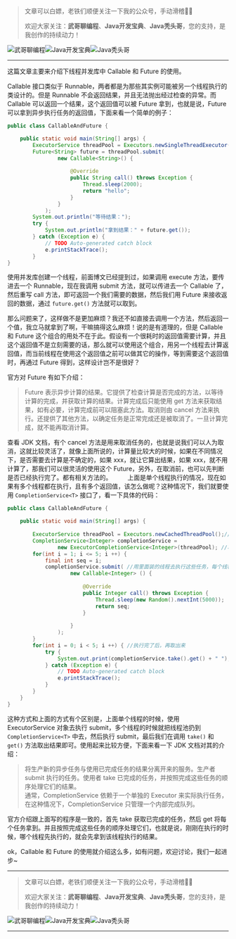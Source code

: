 > 文章可以白嫖，老铁们顺便关注一下我的公众号，手动滑稽🤣🤣 &nbsp;
>
> 欢迎大家关注：**武哥聊编程**、**Java开发宝典**、**Java秃头哥**，您的支持，是我创作的持续动力！&nbsp;&nbsp;

![武哥聊编程](https://img-blog.csdnimg.cn/202002150421550.jpg)![Java开发宝典](https://img-blog.csdnimg.cn/20200608005630228.png)![Java秃头哥](https://img-blog.csdnimg.cn/20201025170941235.png)

----

这篇文章主要来介绍下线程并发库中 Callable 和 Future 的使用。

Callable 接口类似于 Runnable，两者都是为那些其实例可能被另一个线程执行的类设计的。但是 Runnable 不会返回结果，并且无法抛出经过检查的异常。而 Callable 可以返回一个结果，这个返回值可以被 Future 拿到，也就是说，Future 可以拿到异步执行任务的返回值，下面来看一个简单的例子：
```java
public class CallableAndFuture {

	public static void main(String[] args) {
		ExecutorService threadPool = Executors.newSingleThreadExecutor();// 创建一个线程即可
		Future<String> future = threadPool.submit(
				new Callable<String>() {
					
					@Override
					public String call() throws Exception {
						Thread.sleep(2000);
						return "hello";
					}
				}	
			);
		System.out.println("等待结果：");
		try {
			System.out.println("拿到结果：" + future.get());
		} catch (Exception e) {
			// TODO Auto-generated catch block
			e.printStackTrace();
		} 
}
```
使用并发库创建一个线程，前面博文已经提到过，如果调用 execute 方法，要传进去一个 Runnable，现在我调用 submit 方法，就可以传进去一个 Callable 了，然后重写 call 方法，即可返回一个我们需要的数据，然后我们用 Future 来接收返回的数据，通过 `future.get()` 方法就可以取到。

那么问题来了，这样做不是更加麻烦？我还不如直接去调用一个方法，然后返回一个值，我立马就拿到了啊，干嘛搞得这么麻烦！说的是有道理的，但是 Callable 和 Future 这个组合的用处不在于此。假设有一个很耗时的返回值需要计算，并且这个返回值不是立刻需要的话，那么就可以使用这个组合，用另一个线程去计算返回值，而当前线程在使用这个返回值之前可以做其它的操作，等到需要这个返回值时，再通过 Future 得到，这样设计岂不是很好？

官方对 Future 有如下介绍：
>Future 表示异步计算的结果。它提供了检查计算是否完成的方法，以等待计算的完成，并获取计算的结果。计算完成后只能使用 get 方法来获取结果，如有必要，计算完成前可以阻塞此方法。取消则由 cancel 方法来执行。还提供了其他方法，以确定任务是正常完成还是被取消了。一旦计算完成，就不能再取消计算。

查看 JDK 文档，有个 cancel 方法是用来取消任务的，也就是说我们可以人为取消，这就比较灵活了，就像上面所说的，计算量比较大的时候，如果在不同情况下，是否需要去计算是不确定的，如果 xxx，就让它算出结果，如果 xxx，就不用计算了，那我们可以很灵活的使用这个 Future，另外，在取消前，也可以先判断是否已经执行完了。都有相关方法的。
　　
上面是单个线程执行的情况，现在如果有多个线程都在执行，且有多个返回值，该怎么做呢？这种情况下，我们就要使用 `CompletionService<T>` 接口了，看一下具体的代码：

```java
public class CallableAndFuture {

	public static void main(String[] args) {
	
		ExecutorService threadPool = Executors.newCachedThreadPool();//定义一个缓存线程池
		CompletionService<Integer> completionService = 
				new ExecutorCompletionService<Integer>(threadPool); //将线程池扔进去
		for(int i = 1; i <= 5; i ++) {
			final int seq = i;
			completionService.submit( //用里面装的线程去执行这些任务，每个线程都会返回一个数据
					new Callable<Integer> () {
						
						@Override
						public Integer call() throws Exception {
							Thread.sleep(new Random().nextInt(5000));
							return seq;
						}
						
					}
				);
		}
		for(int i = 0; i < 5; i ++) { //执行完了后，再取出来
			try {
				System.out.print(completionService.take().get() + " ");
			} catch (Exception e) {
				// TODO Auto-generated catch block
				e.printStackTrace();
			} 
		}
	}	
}
```

这种方式和上面的方式有个区别是，上面单个线程的时候，使用 ExecutorService 对象去执行 submit，多个线程的时候就把线程池扔到 `CompletionService<T>` 中去，然后执行 submit，最后我们在调用 `take()` 和 `get()` 方法取出结果即可。使用起来比较方便，下面来看一下 JDK 文档对其的介绍：

>将生产新的异步任务与使用已完成任务的结果分离开来的服务。生产者 submit 执行的任务。使用者 take 已完成的任务，并按照完成这些任务的顺序处理它们的结果。<br>
>通常，CompletionService 依赖于一个单独的 Executor 来实际执行任务，在这种情况下，CompletionService 只管理一个内部完成队列。

官方介绍跟上面写的程序是一致的，首先 take 获取已完成的任务，然后 get 将每个任务拿到。并且按照完成这些任务的顺序处理它们，也就是说，刚刚在执行的时候，哪个线程先执行的，就会先拿到该线程执行的结果。

ok，Callable 和 Future 的使用就介绍这么多，如有问题，欢迎讨论，我们一起进步~

----

> 文章可以白嫖，老铁们顺便关注一下我的公众号，手动滑稽🤣🤣 &nbsp;
>
> 欢迎大家关注：**武哥聊编程**、**Java开发宝典**、**Java秃头哥**，您的支持，是我创作的持续动力！&nbsp;&nbsp;

![武哥聊编程](https://img-blog.csdnimg.cn/202002150421550.jpg)![Java开发宝典](https://img-blog.csdnimg.cn/20200608005630228.png)![Java秃头哥](https://img-blog.csdnimg.cn/20201025170941235.png)

----